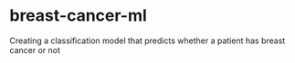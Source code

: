 # breast-cancer-ml
Creating a classification model that predicts whether a patient has breast cancer or not
